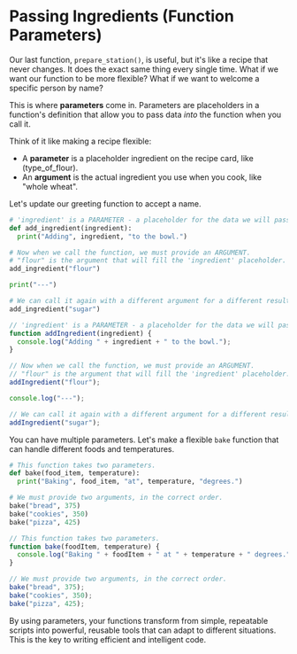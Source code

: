 # Passing Ingredients (Function Parameters)

Our last function, `prepare_station()`, is useful, but it's like a recipe that never changes. It does the exact same thing every single time. What if we want our function to be more flexible? What if we want to welcome a specific person by name?

This is where **parameters** come in. Parameters are placeholders in a function's definition that allow you to pass data *into* the function when you call it.

Think of it like making a recipe flexible:

* A **parameter** is a placeholder ingredient on the recipe card, like (type\_of\_flour).
* An **argument** is the actual ingredient you use when you cook, like "whole wheat".

Let's update our greeting function to accept a name.

<!-- langtabs-start -->
```py
# 'ingredient' is a PARAMETER - a placeholder for the data we will pass in.
def add_ingredient(ingredient):
  print("Adding", ingredient, "to the bowl.")

# Now when we call the function, we must provide an ARGUMENT.
# "flour" is the argument that will fill the 'ingredient' placeholder.
add_ingredient("flour")

print("---")

# We can call it again with a different argument for a different result.
add_ingredient("sugar")
```

```js
// 'ingredient' is a PARAMETER - a placeholder for the data we will pass in.
function addIngredient(ingredient) {
  console.log("Adding " + ingredient + " to the bowl.");
}

// Now when we call the function, we must provide an ARGUMENT.
// "flour" is the argument that will fill the 'ingredient' placeholder.
addIngredient("flour");

console.log("---");

// We can call it again with a different argument for a different result.
addIngredient("sugar");
```

<!-- langtabs-end -->

You can have multiple parameters. Let's make a flexible `bake` function that can handle different foods and temperatures.

<!-- langtabs-start -->

```py
# This function takes two parameters.
def bake(food_item, temperature):
  print("Baking", food_item, "at", temperature, "degrees.")

# We must provide two arguments, in the correct order.
bake("bread", 375)
bake("cookies", 350)
bake("pizza", 425)
```

```js
// This function takes two parameters.
function bake(foodItem, temperature) {
  console.log("Baking " + foodItem + " at " + temperature + " degrees.");
}

// We must provide two arguments, in the correct order.
bake("bread", 375);
bake("cookies", 350);
bake("pizza", 425);
```

<!-- langtabs-end -->

By using parameters, your functions transform from simple, repeatable scripts into powerful, reusable tools that can adapt to different situations. This is the key to writing efficient and intelligent code.
